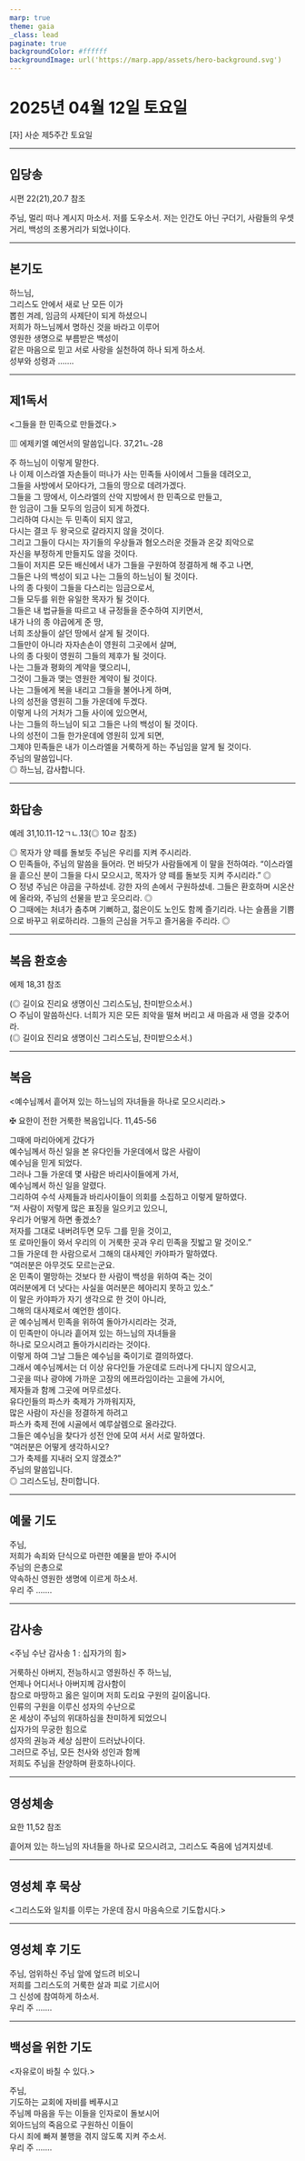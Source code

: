 ```yaml
---
marp: true
theme: gaia
_class: lead
paginate: true
backgroundColor: #ffffff
backgroundImage: url('https://marp.app/assets/hero-background.svg')
---
```


# 2025년 04월 12일 토요일

[자] 사순 제5주간 토요일  




---

## 입당송

시편 22(21),20.7 참조

주님, 멀리 떠나 계시지 마소서. 저를 도우소서. 저는 인간도 아닌 구더기, 사람들의 우셋거리, 백성의 조롱거리가 되었나이다.  
  


---

## 본기도

하느님,  
그리스도 안에서 새로 난 모든 이가  
뽑힌 겨레, 임금의 사제단이 되게 하셨으니  
저희가 하느님께서 명하신 것을 바라고 이루어  
영원한 생명으로 부름받은 백성이  
같은 마음으로 믿고 서로 사랑을 실천하여 하나 되게 하소서.  
성부와 성령과 …….  
  


---

## 제1독서

<그들을 한 민족으로 만들겠다.>

▥ 에제키엘 예언서의 말씀입니다. 37,21ㄴ-28

주 하느님이 이렇게 말한다.  
나 이제 이스라엘 자손들이 떠나가 사는 민족들 사이에서 그들을 데려오고,  
그들을 사방에서 모아다가, 그들의 땅으로 데려가겠다.  
그들을 그 땅에서, 이스라엘의 산악 지방에서 한 민족으로 만들고,  
한 임금이 그들 모두의 임금이 되게 하겠다.  
그리하여 다시는 두 민족이 되지 않고,  
다시는 결코 두 왕국으로 갈라지지 않을 것이다.  
그리고 그들이 다시는 자기들의 우상들과 혐오스러운 것들과 온갖 죄악으로  
자신을 부정하게 만들지도 않을 것이다.  
그들이 저지른 모든 배신에서 내가 그들을 구원하여 정결하게 해 주고 나면,  
그들은 나의 백성이 되고 나는 그들의 하느님이 될 것이다.  
나의 종 다윗이 그들을 다스리는 임금으로서,  
그들 모두를 위한 유일한 목자가 될 것이다.  
그들은 내 법규들을 따르고 내 규정들을 준수하여 지키면서,  
내가 나의 종 야곱에게 준 땅,  
너희 조상들이 살던 땅에서 살게 될 것이다.  
그들만이 아니라 자자손손이 영원히 그곳에서 살며,  
나의 종 다윗이 영원히 그들의 제후가 될 것이다.  
나는 그들과 평화의 계약을 맺으리니,  
그것이 그들과 맺는 영원한 계약이 될 것이다.  
나는 그들에게 복을 내리고 그들을 불어나게 하며,  
나의 성전을 영원히 그들 가운데에 두겠다.  
이렇게 나의 거처가 그들 사이에 있으면서,  
나는 그들의 하느님이 되고 그들은 나의 백성이 될 것이다.  
나의 성전이 그들 한가운데에 영원히 있게 되면,  
그제야 민족들은 내가 이스라엘을 거룩하게 하는 주님임을 알게 될 것이다.  
주님의 말씀입니다.  
◎ 하느님, 감사합니다.  
  


---

## 화답송

예레 31,10.11-12ㄱㄴ.13(◎ 10ㄹ 참조)

◎ 목자가 양 떼를 돌보듯 주님은 우리를 지켜 주시리라.  
○ 민족들아, 주님의 말씀을 들어라. 먼 바닷가 사람들에게 이 말을 전하여라. “이스라엘을 흩으신 분이 그들을 다시 모으시고, 목자가 양 떼를 돌보듯 지켜 주시리라.” ◎  
○ 정녕 주님은 야곱을 구하셨네. 강한 자의 손에서 구원하셨네. 그들은 환호하며 시온산에 올라와, 주님의 선물을 받고 웃으리라. ◎  
○ 그때에는 처녀가 춤추며 기뻐하고, 젊은이도 노인도 함께 즐기리라. 나는 슬픔을 기쁨으로 바꾸고 위로하리라. 그들의 근심을 거두고 즐거움을 주리라. ◎  
  


---

## 복음 환호송

에제 18,31 참조

(◎ 길이요 진리요 생명이신 그리스도님, 찬미받으소서.)  
○ 주님이 말씀하신다. 너희가 지은 모든 죄악을 떨쳐 버리고 새 마음과 새 영을 갖추어라.  
(◎ 길이요 진리요 생명이신 그리스도님, 찬미받으소서.)  
  


---

## 복음

<예수님께서 흩어져 있는 하느님의 자녀들을 하나로 모으시리라.>

✠ 요한이 전한 거룩한 복음입니다. 11,45-56

그때에 마리아에게 갔다가  
예수님께서 하신 일을 본 유다인들 가운데에서 많은 사람이  
예수님을 믿게 되었다.  
그러나 그들 가운데 몇 사람은 바리사이들에게 가서,  
예수님께서 하신 일을 알렸다.  
그리하여 수석 사제들과 바리사이들이 의회를 소집하고 이렇게 말하였다.  
“저 사람이 저렇게 많은 표징을 일으키고 있으니,  
우리가 어떻게 하면 좋겠소?  
저자를 그대로 내버려두면 모두 그를 믿을 것이고,  
또 로마인들이 와서 우리의 이 거룩한 곳과 우리 민족을 짓밟고 말 것이오.”  
그들 가운데 한 사람으로서 그해의 대사제인 카야파가 말하였다.  
“여러분은 아무것도 모르는군요.  
온 민족이 멸망하는 것보다 한 사람이 백성을 위하여 죽는 것이  
여러분에게 더 낫다는 사실을 여러분은 헤아리지 못하고 있소.”  
이 말은 카야파가 자기 생각으로 한 것이 아니라,  
그해의 대사제로서 예언한 셈이다.  
곧 예수님께서 민족을 위하여 돌아가시리라는 것과,  
이 민족만이 아니라 흩어져 있는 하느님의 자녀들을  
하나로 모으시려고 돌아가시리라는 것이다.  
이렇게 하여 그날 그들은 예수님을 죽이기로 결의하였다.  
그래서 예수님께서는 더 이상 유다인들 가운데로 드러나게 다니지 않으시고,  
그곳을 떠나 광야에 가까운 고장의 에프라임이라는 고을에 가시어,  
제자들과 함께 그곳에 머무르셨다.  
유다인들의 파스카 축제가 가까워지자,  
많은 사람이 자신을 정결하게 하려고  
파스카 축제 전에 시골에서 예루살렘으로 올라갔다.  
그들은 예수님을 찾다가 성전 안에 모여 서서 서로 말하였다.  
“여러분은 어떻게 생각하시오?  
그가 축제를 지내러 오지 않겠소?”  
주님의 말씀입니다.  
◎ 그리스도님, 찬미합니다.  
  


---

## 예물 기도

주님,  
저희가 속죄와 단식으로 마련한 예물을 받아 주시어  
주님의 은총으로  
약속하신 영원한 생명에 이르게 하소서.  
우리 주 …….  
  


---

## 감사송

<주님 수난 감사송 1 : 십자가의 힘>

거룩하신 아버지, 전능하시고 영원하신 주 하느님,  
언제나 어디서나 아버지께 감사함이  
참으로 마땅하고 옳은 일이며 저희 도리요 구원의 길이옵니다.  
인류의 구원을 이루신 성자의 수난으로  
온 세상이 주님의 위대하심을 찬미하게 되었으니  
십자가의 무궁한 힘으로  
성자의 권능과 세상 심판이 드러났나이다.  
그러므로 주님, 모든 천사와 성인과 함께  
저희도 주님을 찬양하며 환호하나이다.  
  


---

## 영성체송

요한 11,52 참조

흩어져 있는 하느님의 자녀들을 하나로 모으시려고, 그리스도 죽음에 넘겨지셨네.  
  


---

## 영성체 후 묵상

<그리스도와 일치를 이루는 가운데 잠시 마음속으로 기도합시다.>  


---

## 영성체 후 기도

주님, 엄위하신 주님 앞에 엎드려 비오니  
저희를 그리스도의 거룩한 살과 피로 기르시어  
그 신성에 참여하게 하소서.  
우리 주 …….  
  


---

## 백성을 위한 기도

<자유로이 바칠 수 있다.>

주님,  
기도하는 교회에 자비를 베푸시고  
주님께 마음을 두는 이들을 인자로이 돌보시어  
외아드님의 죽음으로 구원하신 이들이  
다시 죄에 빠져 불행을 겪지 않도록 지켜 주소서.  
우리 주 …….